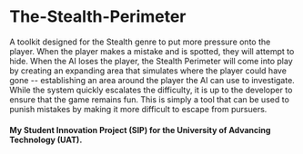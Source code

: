# The-Stealth-Perimeter
A toolkit designed for the Stealth genre to put more pressure onto the player. When the player makes a mistake and is spotted, they will attempt to hide. When the AI loses the player, the Stealth Perimeter will come into play by creating an expanding area that simulates where the player could have gone -- establishing an area around the player the AI can use to investigate. While the system quickly escalates the difficulty, it is up to the developer to ensure that the game remains fun. This is simply a tool that can be used to punish mistakes by making it more difficult to escape from pursuers.

#### My Student Innovation Project (SIP) for the University of Advancing Technology (UAT).
